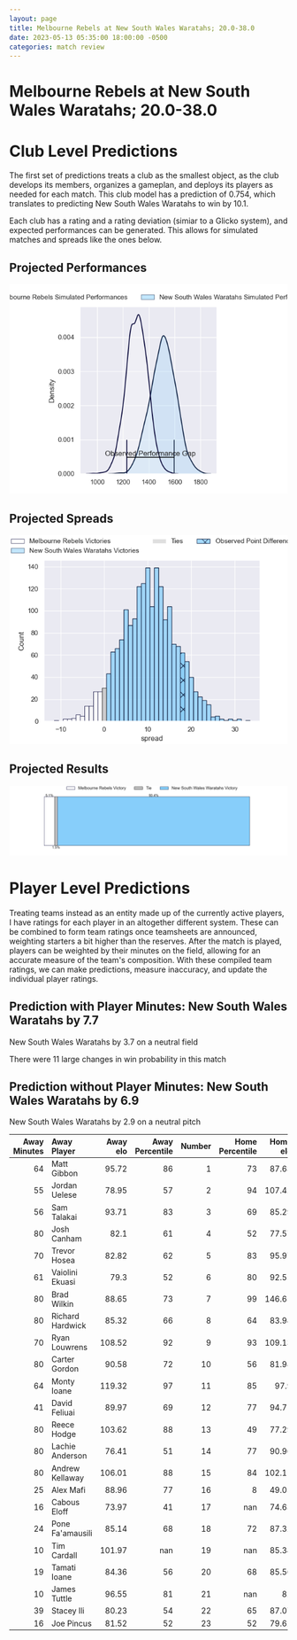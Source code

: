```yaml
---  
layout: page  
title: Melbourne Rebels at New South Wales Waratahs; 20.0-38.0  
date: 2023-05-13 05:35:00 18:00:00 -0500  
categories: match review  
---
```

# Melbourne Rebels at New South Wales Waratahs; 20.0-38.0

# Club Level Predictions


The first set of predictions treats a club as the smallest object, as the club develops its members, organizes a gameplan, and deploys its players as needed for each match. This club model has a prediction of 0.754, which translates to predicting New South Wales Waratahs to win by 10.1.

Each club has a rating and a rating deviation (simiar to a Glicko system), and expected performances can be generated. This allows for simulated matches and spreads like the ones below.
## Projected Performances


![Projected Performances](plots/performances_2023-05-13-NewSouthWalesWaratahs-MelbourneRebels.png)
## Projected Spreads


![Projected Spreads](plots/spreads_2023-05-13-NewSouthWalesWaratahs-MelbourneRebels.png)
## Projected Results


![Projected Results](plots/resultbar_2023-05-13-NewSouthWalesWaratahs-MelbourneRebels.png)
# Player Level Predictions


Treating teams instead as an entity made up of the currently active players, I have ratings for each player in an altogether different system. These can be combined to form team ratings once teamsheets are announced, weighting starters a bit higher than the reserves. After the match is played, players can be weighted by their minutes on the field, allowing for an accurate measure of the team's composition. With these compiled team ratings, we can make predictions, measure inaccuracy, and update the individual player ratings.
## Prediction with Player Minutes: New South Wales Waratahs by 7.7


New South Wales Waratahs by 3.7 on a neutral field

There were 11 large changes in win probability in this match
## Prediction without Player Minutes: New South Wales Waratahs by 6.9


New South Wales Waratahs by 2.9 on a neutral pitch



|   Away Minutes | Away Player      |   Away elo |   Away Percentile |   Number |   Home Percentile |   Home elo | Home Player          |   Home Minutes |
|---------------:|:-----------------|-----------:|------------------:|---------:|------------------:|-----------:|:---------------------|---------------:|
|             64 | Matt Gibbon      |      95.72 |                86 |        1 |                73 |      87.63 | Tetera Faulkner      |             61 |
|             55 | Jordan Uelese    |      78.95 |                57 |        2 |                94 |     107.42 | Dave Porecki         |             65 |
|             56 | Sam Talakai      |      93.71 |                83 |        3 |                69 |      85.29 | Harry Johnson-Holmes |             66 |
|             80 | Josh Canham      |      82.1  |                61 |        4 |                52 |      77.57 | Jed Holloway         |             80 |
|             70 | Trevor Hosea     |      82.82 |                62 |        5 |                83 |      95.97 | Hugh Sinclair        |             80 |
|             61 | Vaiolini Ekuasi  |      79.3  |                52 |        6 |                80 |      92.55 | Will Harris          |             61 |
|             80 | Brad Wilkin      |      88.65 |                73 |        7 |                99 |     146.65 | Michael Hooper       |             80 |
|             80 | Richard Hardwick |      85.32 |                66 |        8 |                64 |      83.94 | Langi Gleeson        |             77 |
|             70 | Ryan Louwrens    |     108.52 |                92 |        9 |                93 |     109.13 | Jake Gordon          |             76 |
|             80 | Carter Gordon    |      90.58 |                72 |       10 |                56 |      81.98 | Ben Donaldson        |             80 |
|             64 | Monty Ioane      |     119.32 |                97 |       11 |                85 |      97.9  | Dylan Pietsch        |             80 |
|             41 | David Feliuai    |      89.97 |                69 |       12 |                77 |      94.71 | Lalakai Foketi       |             31 |
|             80 | Reece Hodge      |     103.62 |                88 |       13 |                49 |      77.29 | Izaia Perese         |             80 |
|             80 | Lachie Anderson  |      76.41 |                51 |       14 |                77 |      90.96 | Mark Nawaqanitawase  |             80 |
|             80 | Andrew Kellaway  |     106.01 |                88 |       15 |                84 |     102.11 | Max Jorgensen        |             76 |
|             25 | Alex Mafi        |      88.96 |                77 |       16 |                 8 |      49.05 | Mahe Vailanu         |             15 |
|             16 | Cabous Eloff     |      73.97 |                41 |       17 |               nan |      74.63 | Nephi Leatigaga      |             19 |
|             24 | Pone Fa'amausili |      85.14 |                68 |       18 |                72 |      87.32 | Archer Holz          |             14 |
|             10 | Tim Cardall      |     101.97 |               nan |       19 |               nan |      85.34 | Tiaan Tauakipulu     |              3 |
|             19 | Tamati Ioane     |      84.36 |                56 |       20 |                68 |      85.56 | Charlie Gamble       |             19 |
|             10 | James Tuttle     |      96.55 |                81 |       21 |               nan |      82    | Teddy Wilson         |              4 |
|             39 | Stacey Ili       |      80.23 |                54 |       22 |                65 |      87.07 | Harry Wilson         |              4 |
|             16 | Joe Pincus       |      81.52 |                52 |       23 |                52 |      79.62 | Joey Walton          |             49 |

